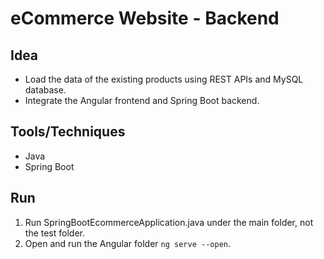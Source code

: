 # eCommerce Website - Backend 
## Idea
- Load the data of the existing products using REST APIs and MySQL database. 
- Integrate the Angular frontend and Spring Boot backend. 

## Tools/Techniques
- Java
- Spring Boot

## Run
1. Run SpringBootEcommerceApplication.java under the main folder, not the test folder. 
2. Open and run the Angular folder `ng serve --open`.
